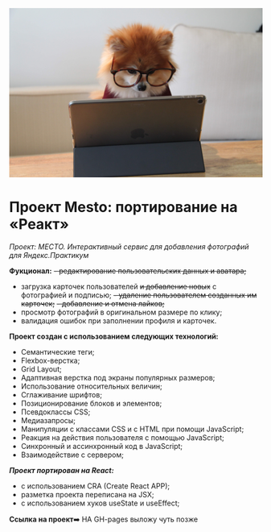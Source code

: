 ![](./ReadMe.jpg)
# Проект Mesto: портирование на «Реакт»

_Проект: МЕСТО. Интерактивный сервис для добавления фотографий для Яндекс.Практикум_

**Фукционал:**
~~- редактирование пользовательских данных и аватара;~~
- загрузка карточек пользователей ~~и добавление новых~~ с фотографией и подписью;
~~- удаление пользователем созданных им карточек;~~
~~- добавление и отмена лайков;~~
- просмотр фотографий в оригинальном размере по клику;
- валидация ошибок при заполнении профиля и карточек.

**Проект создан с использованием следующих технологий:**
- Семантические теги;
- Flexbox-верстка;
- Grid Layout;
- Адаптивная верстка под экраны популярных размеров;
- Использование относительных величин;
- Сглаживание шрифтов;
- Позиционирование блоков и элементов;
- Псевдоклассы CSS;
- Медиазапросы;
- Манипуляции с классами CSS и с HTML при помощи JavaScript;
- Реакция на действия пользователя с помощью JavaScript;
- Синхронный и ассинхронный код в JavaScript;
- Взаимодействие с сервером; 

**_Проект портирован на React:_**
- с использованием CRA (Create React APP);
- разметка проекта переписана на JSX;
- с использованием хуков useState и useEffect;

**Ссылка на проект**➡️ НА GH-pages выложу чуть позже